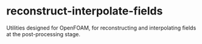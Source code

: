 reconstruct-interpolate-fields
==============================

Utilities designed for OpenFOAM, for reconstructing and interpolating fields at the post-processing stage.